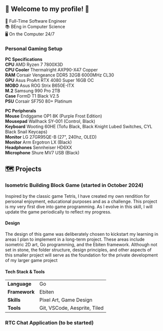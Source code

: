 ## 🍃 Welcome to my profile! 🍃
💼 Full-Time Software Engineer <br>
📚 BEng in Computer Science <br>
🖥️ On the Computer 24/7

### Personal Gaming Setup
**PC Specifications** <br>
**CPU** AMD Ryzen 7 7800X3D <br>
**CPU Cooler** Thermalright AXP90-X47 Copper <br>
**RAM** Corsair Vengeance DDR5 32GB 6000MHz CL30 <br>
**GPU** Asus ProArt RTX 4080 Super 16GB OC <br>
**MOBO** Asus ROG Strix B650E-ITX <br>
**M.2** Samsung 990 Pro 2TB <br>
**Case** FormD T1 Black V2.5 <br>
**PSU** Corsair SF750 80+ Platinum <br>

**PC Peripherals** <br>
**Mouse** Endggame OP1 8K (Purple Frost Edition) <br>
**Mousepad** Wallhack SY-001 (Control, Black) <br>
**Keyboard** Wooting 60HE (Tofu Black, Black Knight Lubed Switches, CYL Black Snail Keycaps) <br>
**Monitor** LG 27GR95QE-B (27", 240hz, OLED) <br>
**Monitor** Arm Ergotron LX (Black) <br>
**Headphones** Sennheiser HD6XX <br>
**Microphone** Shure MV7 USB (Black) <br>

## 🗺️ Projects
### Isometric Building Block Game (started in October 2024)
Inspired by the classic game Tetris, I have created my own rendition for personal enjoyment, educational purposes and as a challenge. This project is my very first dive into game programming. As I evolve in this skill, I will update the game periodically to reflect my progress.

#### Design
The design of this game was deliberately chosen to kickstart my learning in areas I plan to implement in a long-term project. These areas include isometric 2D art, Go programming, and the Ebiten framework. Although not set in stone, the folder structure, design principles, and other aspects of this smaller project will serve as the foundation for the private development of my larger game project

#### Tech Stack & Tools
|||
|-|-|
| **Language**   | Go |
| **Framework**  | Ebiten |
| **Skills**     | Pixel Art, Game Design |
| **Tools**      | Git, VSCode, Aesprite, Tiled |

### RTC Chat Application (to be started)

<!--
**jh10z/jh10z** is a ✨ _special_ ✨ repository because its `README.md` (this file) appears on your GitHub profile.

Here are some ideas to get you started:

- 🔭 I’m currently working on ...
- 🌱 I’m currently learning ...
- 👯 I’m looking to collaborate on ...
- 🤔 I’m looking for help with ...
- 💬 Ask me about ...
- 📫 How to reach me: ...
- 😄 Pronouns: ...
- ⚡ Fun fact: ...
-->
